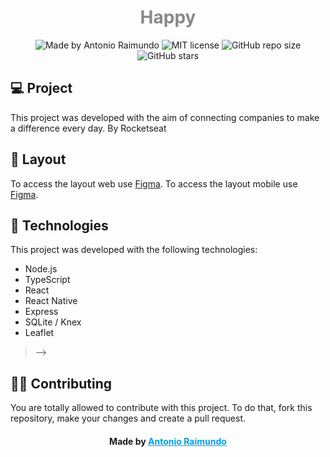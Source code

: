 <!-- # ![Home image](.images/home.png) -->

>

<h1 style="color: #888" align="center">
    Happy
</h1>
<p align="center">
  <img alt="Made by Antonio Raimundo" src="https://img.shields.io/badge/madeby-antoniorrm-brightgreen">
  <img alt="MIT license" src="https://img.shields.io/github/license/antoniorrm/happy">
  <img alt="GitHub repo size" src="https://img.shields.io/github/repo-size/antoniorrm/e-coleta">
  <img alt="GitHub stars" src="https://img.shields.io/github/stars/antoniorrm/happy">
</p>

>

## 💻 Project

This project was developed with the aim of connecting companies to make a difference every day. By Rocketseat

<!-- # ![Home image](.images/capa.jpg) -->

>

## 🔖 Layout

To access the layout web use [Figma](https://www.figma.com/file/A0FPL5mB3fjrviV6OM94r3/Happy-Web-Copy).
To access the layout mobile use [Figma](https://www.figma.com/file/aeqGagkQOB3ezm6fL7B9ea/Happy-Mobile-Copy).

>

## 🚀 Technologies

This project was developed with the following technologies:

- Node.js
- TypeScript
- React
- React Native
- Express
- SQLite / Knex
- Leaflet

>

<!-- ## ☁️ External API

The web and mobile project used an external API to load the states and cities of Brazil.

<!-- -  [IBGE](https://servicodados.ibge.gov.br/api/docs/localidades) -->

> -->

## 👊🏼 Contributing

You are totally allowed to contribute with this project. To do that, fork this repository, make your changes and create a pull request.

> >

<h4 align="center">
    Made by <a href="https://www.linkedin.com/in/antoniorrm/" style="color: #00a0df" target="_blank">Antonio Raimundo</a>
</h4>

